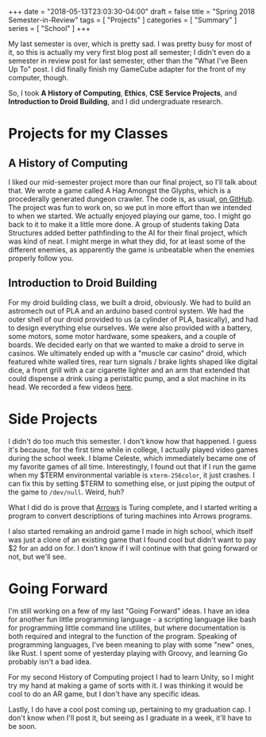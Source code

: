 +++
date = "2018-05-13T23:03:30-04:00"
draft = false
title = "Spring 2018 Semester-in-Review"
tags = [ "Projects" ]
categories = [ "Summary" ]
series = [ "School" ]
+++

My last semester is over, which is pretty sad. I was pretty busy for most of it, so this is
actually my very first blog post all semester; I didn't even do a semester in review post for
last semester, other than the "What I've Been Up To" post. I did finally finish my GameCube adapter for the front of my computer, though.

So, I took
**A History of Computing**, **Ethics**, **CSE Service Projects**,
and **Introduction to Droid Building**, and I did undergraduate
research. 


Projects for my Classes
==

A History of Computing
--

I liked our mid-semester project more than our final project, so I'll talk about that. We wrote a game called
A Hag Amongst the Glyphs, which is a procederally generated dungeon crawler. The code is, as usual, [on GitHub](https://github.com/a3qz/hag).
The project was fun to work on, so we put in more effort than we intended to when we started. We actually enjoyed playing our game, too.
I might go back to it to make it a little more done. A group of students taking Data Structures added better pathfinding to the AI
for their final project, which was kind of neat. I might merge in what they did, for at least some of the different enemies, as apparently
the game is unbeatable when the enemies properly follow you.


Introduction to Droid Building
--

For my droid building class, we built a droid, obviously. We had to build an astromech out of PLA and an arduino based control system.
We had the outer shell of our droid provided to us (a cylinder of PLA, basically), and had to design everything else ourselves. We were
also provided with a battery, some motors, some motor hardware, some speakers, and a couple of boards. We decided early on that we wanted
to make a droid to serve in casinos. We ultimately ended up with a "muscle car casino" droid, which featured white walled tires, rear turn
signals / brake lights shaped like digital dice, a front grill with a car cigarette lighter and an arm that extended that could dispense
a drink using a peristaltic pump, and a slot machine in its head. We recorded a few videos [here](https://photos.app.goo.gl/5Zhq9m48sa1tosKg2).

Side Projects
==

I didn't do too much this semester. I don't know how that happened. I guess it's because, for the first time while in college, I
actually played video games during the school week. I blame Celeste, which immediately became one of my favorite games of all time.
Interestingly, I found out that if I run the game when my $TERM environmental variable is `xterm-256color`, it just crashes. I can
fix this by setting $TERM to something else, or just piping the output of the game to `/dev/null`. Weird, huh?

What I did do is prove that [Arrows](https://johnwesthoff.com/projects/arrows/) is Turing complete, and I started writing
a program to convert descriptions of turing machines into Arrows programs. 

I also started remaking an android game I made in high school, which itself was just a clone of an existing game that I found cool
but didn't want to pay $2 for an add on for. I don't know if I will continue with that going forward or not, but we'll see.

Going Forward
==

I'm still working on a few of my last "Going Forward" ideas. I have an idea for another fun little programming language - a scripting
language like bash for programming little command line utilites, but where documentation is both required and integral to the function
of the program. Speaking of programming languages, I've been meaning to play with some "new" ones, like Rust. I spent some of yesterday
playing with Groovy, and learning Go probably isn't a bad idea.

For my second History of Computing project I had to learn Unity, so I might try my hand at making a game of sorts with it. I was thinking
it would be cool to do an AR game, but I don't have any specific ideas.

Lastly, I do have a cool post coming up, pertaining to my graduation cap. I don't know when I'll post it, but seeing as I graduate in
a week, it'll have to be soon.
